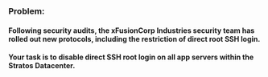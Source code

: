 ### Problem:
#### Following security audits, the xFusionCorp Industries security team has rolled out new protocols, including the restriction of direct root SSH login.
#### Your task is to disable direct SSH root login on all app servers within the Stratos Datacenter.

